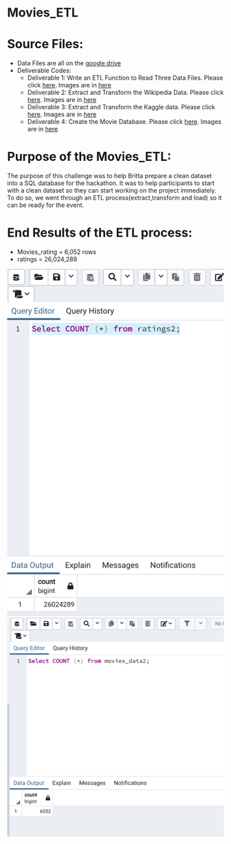 # Movies_ETL
# Source Files: 
* Data Files are all on the [google drive](https://drive.google.com/drive/folders/10zfnIA7se47XhiH8GFPzueMhzoCH0Hmk?usp=sharing)
* Deliverable Codes: 
   * Deliverable 1: Write an ETL Function to Read Three Data Files. Please click [here](https://github.com/icheung487/Movies_ETL/blob/main/ETL_function_test.ipynb). Images are in [here](https://github.com/icheung487/Movies_ETL/tree/main/Images%20D1)   
   * Deliverable 2: Extract and Transform the Wikipedia Data. Please click [here](https://github.com/icheung487/Movies_ETL/blob/main/ETL_clean_wiki_movies.ipynb). Images are in [here](https://github.com/icheung487/Movies_ETL/tree/main/Images%20D2)    
   * Deliverable 3: Extract and Transform the Kaggle data. Please click [here](https://github.com/icheung487/Movies_ETL/blob/main/ETL_clean_kaggle_data.ipynb). Images are in [here](https://github.com/icheung487/Movies_ETL/tree/main/Images%20D3)
   * Deliverable 4: Create the Movie Database. Please click [here](https://github.com/icheung487/Movies_ETL/blob/main/ETL_create_database.ipynb). Images are in [here](https://github.com/icheung487/Movies_ETL/tree/main/Images%20D4)
 
 # Purpose of the Movies_ETL: 
  The purpose of this challenge was to help Britta prepare a clean dataset into a SQL database for the hackathon.  It was to help participants to start with a clean dataset so they can start working on the project immediately.  To do so, we went through an ETL process(extract,transform and load) so it can be ready for the event.
 
# End Results of the ETL process: 
* Movies_rating = 6,052 rows
* ratings = 26,024,289


 ![image](https://github.com/icheung487/Movies_ETL/blob/main/Images%20D4/Ratings_count.png)
 ![image](https://github.com/icheung487/Movies_ETL/blob/main/Images%20D4/Movies_count.png)

 
